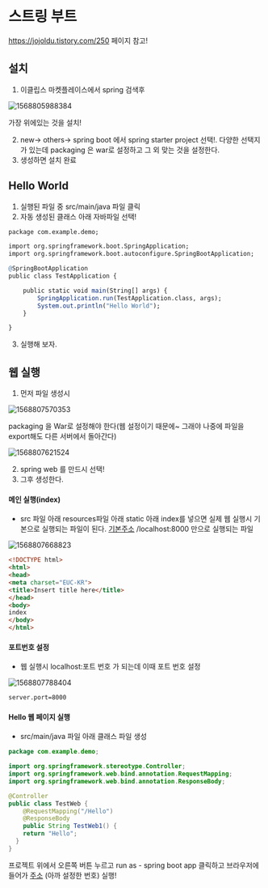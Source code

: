 # 스트링 부트

https://jojoldu.tistory.com/250 페이지 참고!

## 설치

1. 이클립스 마켓플레이스에서 spring 검색후 

![1568805988384](%EC%8A%A4%ED%8A%B8%EB%A7%81%EB%B6%80%ED%8A%B8.assets/1568805988384.png)

가장 위에있는 것을 설치!

2. new-> others-> spring boot 에서 spring starter project 선택!. 다양한 선택지가 있는데 packaging 은 war로 설정하고 그 외 맞는 것을 설정한다.
3. 생성하면 설치  완료

##  Hello World

1. 실행된 파일 중 src/main/java 파일 클릭
2. 자동 생성된 클래스 아래 자바파일 선택!

```r
package com.example.demo;

import org.springframework.boot.SpringApplication;
import org.springframework.boot.autoconfigure.SpringBootApplication;

@SpringBootApplication
public class TestApplication {

	public static void main(String[] args) {
		SpringApplication.run(TestApplication.class, args);
		System.out.println("Hello World");
	}

}

```

3. 실행해 보자.

## 웹 실행

1. 먼저 파일 생성시

![1568807570353](%EC%8A%A4%ED%8A%B8%EB%A7%81%EB%B6%80%ED%8A%B8.assets/1568807570353.png)

packaging 을 War로 설정해야 한다(웹 설정이기 때문에~ 그래야 나중에 파일을 export해도 다른 서버에서 돌아간다)

![1568807621524](%EC%8A%A4%ED%8A%B8%EB%A7%81%EB%B6%80%ED%8A%B8.assets/1568807621524.png)

2. spring web 를 만드시 선택! 
3. 그후 생성한다.

#### 메인 실행(index)

- src 파일 아래 resources파일 아래 static 아래 index를 넣으면 실제 웹 실행시 기본으로 실행되는 파일이 된다. [기본주소](localhost:8000) /localhost:8000 만으로 실행되는 파일

![1568807668823](%EC%8A%A4%ED%8A%B8%EB%A7%81%EB%B6%80%ED%8A%B8.assets/1568807668823.png)

```html
<!DOCTYPE html>
<html>
<head>
<meta charset="EUC-KR">
<title>Insert title here</title>
</head>
<body>
index
</body>
</html>
```



#### 포트번호 설정

- 웹 실행시 localhost:포트 번호 가 되는데 이때 포트 번호 설정

![1568807788404](%EC%8A%A4%ED%8A%B8%EB%A7%81%EB%B6%80%ED%8A%B8.assets/1568807788404.png)

```html
server.port=8000
```

#### Hello 웹 페이지 실행

- src/main/java 파일 아래 클래스 파일 생성

```java
package com.example.demo;

import org.springframework.stereotype.Controller;
import org.springframework.web.bind.annotation.RequestMapping;
import org.springframework.web.bind.annotation.ResponseBody;

@Controller
public class TestWeb {
	@RequestMapping("/Hello")
	@ResponseBody
	public String TestWeb1() {
	return "Hello";
  }
}

```



프로젝트 위에서 오른쪽 버튼 누르고 run as - spring boot app 클릭하고 브라우저에 들어가 [주소](localhost:8000/Hello) (아까 설정한 번호) 실행!



